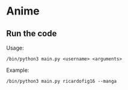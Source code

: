 # Anime

## Run the code

Usage:

```
/bin/python3 main.py <username> <arguments>
```

Example:

```
/bin/python3 main.py ricardofig16 --manga
```
